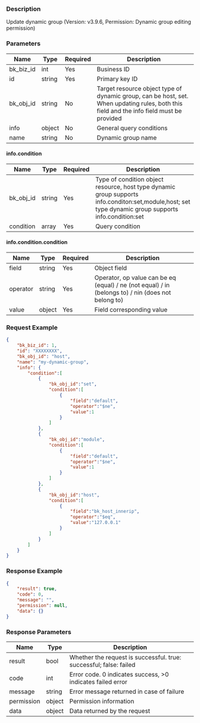 ### Description

Update dynamic group (Version: v3.9.6, Permission: Dynamic group editing permission)

### Parameters

| Name      | Type   | Required | Description                                                                                                                              |
|-----------|--------|----------|------------------------------------------------------------------------------------------------------------------------------------------|
| bk_biz_id | int    | Yes      | Business ID                                                                                                                              |
| id        | string | Yes      | Primary key ID                                                                                                                           |
| bk_obj_id | string | No       | Target resource object type of dynamic group, can be host, set. When updating rules, both this field and the info field must be provided |
| info      | object | No       | General query conditions                                                                                                                 |
| name      | string | No       | Dynamic group name                                                                                                                       |

#### info.condition

| Name      | Type   | Required | Description                                                                                                                                           |
|-----------|--------|----------|-------------------------------------------------------------------------------------------------------------------------------------------------------|
| bk_obj_id | string | Yes      | Type of condition object resource, host type dynamic group supports info.conditon:set,module,host; set type dynamic group supports info.condition:set |
| condition | array  | Yes      | Query condition                                                                                                                                       |

#### info.condition.condition

| Name     | Type   | Required | Description                                                                                        |
|----------|--------|----------|----------------------------------------------------------------------------------------------------|
| field    | string | Yes      | Object field                                                                                       |
| operator | string | Yes      | Operator, op value can be eq (equal) / ne (not equal) / in (belongs to) / nin (does not belong to) |
| value    | object | Yes      | Field corresponding value                                                                          |

### Request Example

```json
{
    "bk_biz_id": 1,
    "id": "XXXXXXXX",
    "bk_obj_id": "host",
    "name": "my-dynamic-group",
    "info": {
    	"condition":[
    		{
    			"bk_obj_id":"set",
    			"condition":[
    				{
    					"field":"default",
    					"operator":"$ne",
    					"value":1
    				}
    			]
    		},
    		{
    			"bk_obj_id":"module",
    			"condition":[
    				{
    					"field":"default",
    					"operator":"$ne",
    					"value":1
    				}
    			]
    		},
    		{
    			"bk_obj_id":"host",
    			"condition":[
    				{
    					"field":"bk_host_innerip",
    					"operator":"$eq",
    					"value":"127.0.0.1"
    				}
    			]
    		}
    	]
    }
}
```

### Response Example

```json
{
    "result": true,
    "code": 0,
    "message": "",
    "permission": null,
    "data": {}
}
```

### Response Parameters

| Name       | Type   | Description                                                        |
|------------|--------|--------------------------------------------------------------------|
| result     | bool   | Whether the request is successful. true: successful; false: failed |
| code       | int    | Error code. 0 indicates success, >0 indicates failed error         |
| message    | string | Error message returned in case of failure                          |
| permission | object | Permission information                                             |
| data       | object | Data returned by the request                                       |
